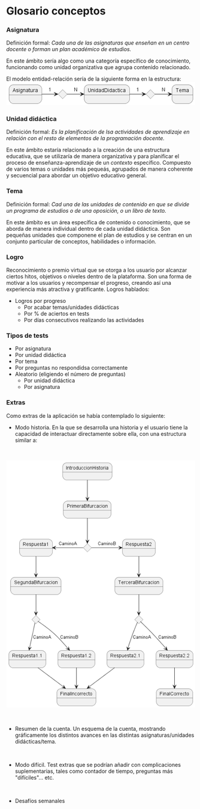 # Glosario conceptos
### Asignatura
Definición formal: <em>Cada una de las asignaturas que enseñan en un centro docente o forman un plan académico de estudios.</em>

En este ámbito sería algo como una categoría específico de conocimiento, funcionando como unidad organizativa que agrupa contenido relacionado.

El modelo entidad-relación sería de la siguiente forma en la estructura:
<br>
![](out/Dani/relacionAsign-UD/AUD.png)
### Unidad didáctica
Definición formal: <em>Es la planificación de lsa actividades de aprendizaje en relación con el resto de elementos de la programación docente.</em>

En este ámbito estaría relacionado a la creación de una estructura educativa, que se utilizaría de manera organizativa y para planificar el proceso de enseñanza-aprendizaje de un <em>contexto</em> específico. Compuesto de varios temas o unidades más pequeás, agrupados de manera coherente y secuencial para abordar un objetivo educativo general.


### Tema
Definición formal: <em>Cad una de las unidades de contenido en que se divide un programa de estudios o de una oposición, o un libro de texto.</em>

En este ámbito es un área específica de contenido o conocimiento, que se aborda de manera individual dentro de cada unidad didáctica. Son pequeñas unidades que componene el plan de estudios y se centran en un conjunto particular de conceptos, habilidades o información.
### Logro
Reconocimiento o premio virtual que se otorga a los usuario por alcanzar ciertos hitos, objetivos o niveles dentro de la plataforma.
Son una forma de motivar a los usuarios y recompensar el progreso, creando así una experiencia más atractiva y gratificante.
Logros hablados:

* Logros por progreso
    * Por acabar temas/unidades didácticas
    * Por % de aciertos en tests
    * Por días consecutivos realizando las actividades


### Tipos de tests

* Por asignatura
* Por unidad didáctica
* Por tema
* Por preguntas no respondidsa correctamente
* Aleatorio (eligiendo el número de preguntas)
    * Por unidad didáctica
    * Por asignatura


### Extras
Como extras de la aplicación se había contemplado lo siguiente:

* Modo historia. En la que se desarrolla una historia y el usuario tiene la capacidad de interactuar directamente sobre ella, con una estructura similar a:
<br>

![](out/Dani/modoHistoria/Historia.png)

<br>

* Resumen de la cuenta. Un esquema de la cuenta, mostrando gráficamente los distintos avances en las distintas asignaturas/unidades didácticas/tema.
<br>

* Modo difícil. Test extras que se podrían añadir con complicaciones suplementarias, tales como contador de tiempo, preguntas más "difíciles"... etc.
<br>

* Desafíos semanales


